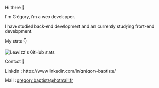 Hi there 👋

I'm Grégory, i'm a web developper.

I have studied back-end development and am currently studying front-end development.

My stats :point_down:

![Leavizz's GitHub stats](https://github-readme-stats.vercel.app/api?username=Leavizz)

Contact :speech_balloon:

LinkdIn : https://www.linkedin.com/in/grégory-baptiste/

Mail : gregory.baptiste@hotmail.fr

